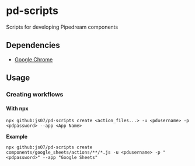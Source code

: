# pd-scripts

Scripts for developing Pipedream components

## Dependencies

- [Google Chrome](https://www.google.com/chrome/)

## Usage

### Creating workflows

#### With npx

```
npx github:js07/pd-scripts create <action_files...> -u <pdusername> -p <pdpassword> --app <App Name>
```

**Example**

```
npx github:js07/pd-scripts create components/google_sheets/actions/**/*.js -u <pdusername> -p "<pdpassword>" --app "Google Sheets"
```
